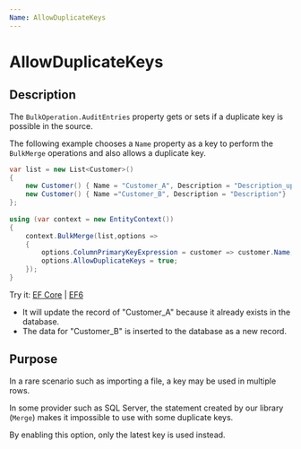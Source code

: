 ```yaml
---
Name: AllowDuplicateKeys
---
```


# AllowDuplicateKeys

## Description

The `BulkOperation.AuditEntries` property gets or sets if a duplicate key is possible in the source.

The following example chooses a `Name` property as a key to perform the `BulkMerge` operations and also allows a duplicate key.
```csharp
var list = new List<Customer>() 
{
    new Customer() { Name = "Customer_A", Description = "Description_updated" },
    new Customer() { Name ="Customer_B", Description = "Description"}    
};
        
using (var context = new EntityContext())
{
    context.BulkMerge(list,options => 
    {
        options.ColumnPrimaryKeyExpression = customer => customer.Name;
        options.AllowDuplicateKeys = true;
    });
}
```
Try it: [EF Core](https://dotnetfiddle.net/DoD5hE) | [EF6](https://dotnetfiddle.net/tvZXih)

 - It will update the record of "Customer_A" because it already exists in the database.
 - The data for "Customer_B" is inserted to the database as a new record.
 
## Purpose
In a rare scenario such as importing a file, a key may be used in multiple rows.

In some provider such as SQL Server, the statement created by our library (`Merge`) makes it impossible to use with some duplicate keys.

By enabling this option, only the latest key is used instead.

